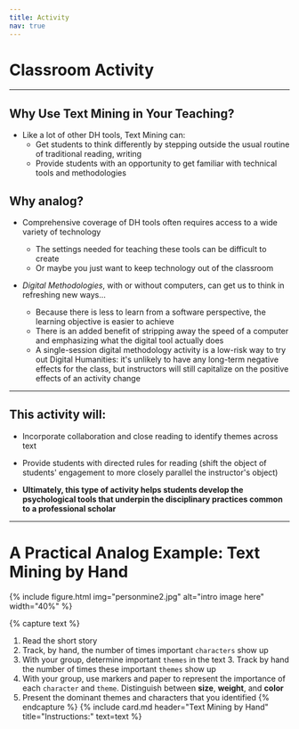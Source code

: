 ```yaml
---
title: Activity
nav: true
---
```


# Classroom Activity

---

## Why Use Text Mining in Your Teaching?
- Like a lot of other DH tools, Text Mining can:
    - Get students to think differently by stepping outside the usual routine of traditional reading, writing
    - Provide students with an opportunity to get familiar with technical tools and methodologies

## Why analog?
- Comprehensive coverage of DH tools often requires access to a wide variety of technology
    - The settings needed for teaching these tools can be difficult to create
    - Or maybe you just want to keep technology out of the classroom

- *Digital Methodologies*, with or without computers, can get us to think in refreshing new ways...
    - Because there is less to learn from a software perspective, the learning objective is easier to achieve
    - There is an added benefit of stripping away the speed of a computer and emphasizing what the digital tool actually does
    - A single-session digital methodology activity is a low-risk way to try out Digital Humanities: it's unlikely to have any long-term negative effects for the class, but instructors will still capitalize on the positive effects of an activity change

---

## This activity will:
    
- Incorporate collaboration and close reading to identify themes across text 

- Provide students with directed rules for reading (shift the object of students' engagement to more closely parallel the instructor's object)

- **Ultimately, this type of activity helps students develop the psychological tools that underpin the disciplinary practices common to a professional scholar**

---

# A Practical Analog Example: Text Mining by Hand

{% include figure.html img="personmine2.jpg" alt="intro image here" width="40%" %}

{% capture text %}
1. Read the short story
2. Track, by hand, the number of times important `characters` show up
3. With your group, determine important `themes` in the text
    3. Track by hand the number of times these important `themes` show up
4. With your group, use markers and paper to represent the importance of each `character` and `theme`. Distinguish between **size**, **weight**, and **color**
5. Present the dominant themes and characters that you identified
{% endcapture %}
{% include card.md header="Text Mining by Hand" title="Instructions:" text=text %}
